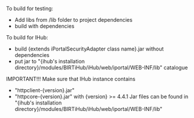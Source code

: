 To build for testing:
- Add libs from /lib folder to project dependencies
- build with dependencies

To build for IHub:
- build {extends iPortalSecurityAdapter class name}.jar without dependencies
- put jar to "{ihub's installation directory}/modules/BIRTiHub/iHub/web/iportal/WEB-INF/lib" catalogue

IMPORTANT!!!
Make sure that IHub instance contains
- "httpclient-{version}.jar"
- "httpcore-{version}.jar"
with {version} >= 4.4.1
Jar files can be found in "{ihub's installation directory}/modules/BIRTiHub/iHub/web/iportal/WEB-INF/lib"